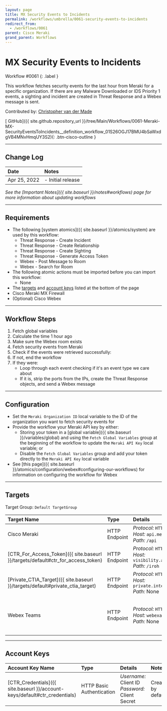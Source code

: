 ```yaml
---
layout: page
title: MX Security Events to Incidents
permalink: /workflows/umbrella/0061-security-events-to-incidents
redirect_from:
  - /workflows/0061
parent: Cisco Meraki
grand_parent: Workflows
---
```


# MX Security Events to Incidents
<div markdown="1">
Workflow #0061
{: .label }
</div>

This workflow fetches security events for the last hour from Meraki for a specific organization. If there are any Malware Downloaded or IDS Priority 1 events, a sighting and incident are created in Threat Response and a Webex message is sent.

Contributed by: [Christopher van der Made](https://github.com/chrivand/)

[<i class="fab fa-github mr-1"></i> GitHub]({{ site.github.repository_url }}/tree/Main/Workflows/0061-Meraki-MX-SecurityEventsToIncidents__definition_workflow_01S26OGJ17BMU4bSaWxdgVB4MNvHmqUY3S2){: .btn-cisco-outline }

---

## Change Log

| Date | Notes |
|:-----|:------|
| Apr 25, 2022 | - Initial release |

_See the [Important Notes]({{ site.baseurl }}/notes#workflows) page for more information about updating workflows_

---

## Requirements
* The following [system atomics]({{ site.baseurl }}/atomics/system) are used by this workflow:
	* Threat Response - Create Incident
	* Threat Response - Create Relationship
	* Threat Response - Create Sighting
	* Threat Response - Generate Access Token
	* Webex - Post Message to Room
	* Webex - Search for Room
* The following atomic actions must be imported before you can import this workflow:
	* None
* The [targets](#targets) and [account keys](#account-keys) listed at the bottom of the page
* Cisco Meraki MX Firewall
* (Optional) Cisco Webex

---

## Workflow Steps
1. Fetch global variables
1. Calculate the time 1 hour ago
1. Make sure the Webex room exists
1. Fetch security events from Meraki
1. Check if the events were retrieved successfully:
1. If not, end the workflow
1. If they were:
	* Loop through each event checking if it's an event type we care about
	* If it is, strip the ports from the IPs, create the Threat Response objects, and send a Webex message

---

## Configuration
* Set the `Meraki Organization ID` local variable to the ID of the organization you want to fetch security events for
* Provide the workflow your Meraki API key by either:
	* Storing your token in a [global variable]({{ site.baseurl }}/variables/global) and using the `Fetch Global Variables` group at the beginning of the workflow to update the `Meraki API Key` local variable; or
	* Disable the `Fetch Global Variables` group and add your token directly to the `Meraki API Key` local variable
* See [this page]({{ site.baseurl }}/atomics/configuration/webex#configuring-our-workflows) for information on configuring the workflow for Webex

---

## Targets
Target Group: `Default TargetGroup`

| Target Name | Type | Details | Account Keys | Notes |
|:------------|:-----|:--------|:-------------|:------|
| Cisco Meraki | HTTP Endpoint | _Protocol:_ `HTTPS`<br />_Host:_ `api.meraki.com`<br />_Path:_ `/api` | None | |
| [CTR_For_Access_Token]({{ site.baseurl }}/targets/default#ctr_for_access_token) | HTTP Endpoint | _Protocol:_ `HTTPS`<br />_Host:_ `visibility.amp.cisco.com`<br />_Path:_ `/iroh` | CTR_Credentials | Created by default |
| [Private_CTIA_Target]({{ site.baseurl }}/targets/default#private_ctia_target) | HTTP Endpoint | _Protocol:_ `HTTPS`<br />_Host:_ `private.intel.amp.cisco.com`<br />_Path:_ None | None | Created by default |
| Webex Teams | HTTP Endpoint | _Protocol:_ `HTTPS`<br />_Host:_ `webexapis.com`<br />_Path:_ None | None | Not necessary if Webex activities are removed |

---

## Account Keys

| Account Key Name | Type | Details | Notes |
|:-----------------|:-----|:--------|:------|
| [CTR_Credentials]({{ site.baseurl }}/account-keys/default#ctr_credentials) | HTTP Basic Authentication | _Username:_ Client ID<br />_Password:_ Client Secret | Created by default |
